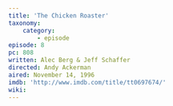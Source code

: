 ```yaml
---
title: 'The Chicken Roaster'
taxonomy:
    category:
        - episode
episode: 8
pc: 808
written: Alec Berg & Jeff Schaffer
directed: Andy Ackerman
aired: November 14, 1996
imdb: 'http://www.imdb.com/title/tt0697674/'
wiki:
---
```

